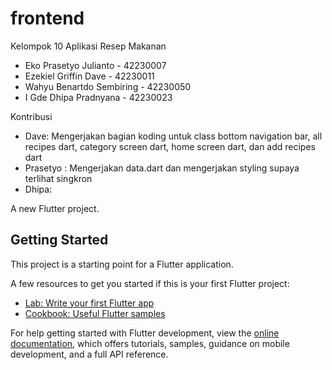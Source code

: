 # frontend

Kelompok 10 Aplikasi Resep Makanan
- Eko Prasetyo Julianto - 42230007
- Ezekiel Griffin Dave - 42230011
- Wahyu Benartdo Sembiring - 42230050
- I Gde Dhipa Pradnyana - 42230023

Kontribusi

- Dave: Mengerjakan bagian koding untuk class bottom navigation bar, all recipes dart, category screen dart, home screen dart, dan add recipes dart
- Prasetyo : Mengerjakan data.dart dan mengerjakan styling supaya terlihat singkron 
- Dhipa:

A new Flutter project.

## Getting Started

This project is a starting point for a Flutter application.

A few resources to get you started if this is your first Flutter project:

- [Lab: Write your first Flutter app](https://docs.flutter.dev/get-started/codelab)
- [Cookbook: Useful Flutter samples](https://docs.flutter.dev/cookbook)

For help getting started with Flutter development, view the
[online documentation](https://docs.flutter.dev/), which offers tutorials,
samples, guidance on mobile development, and a full API reference.
